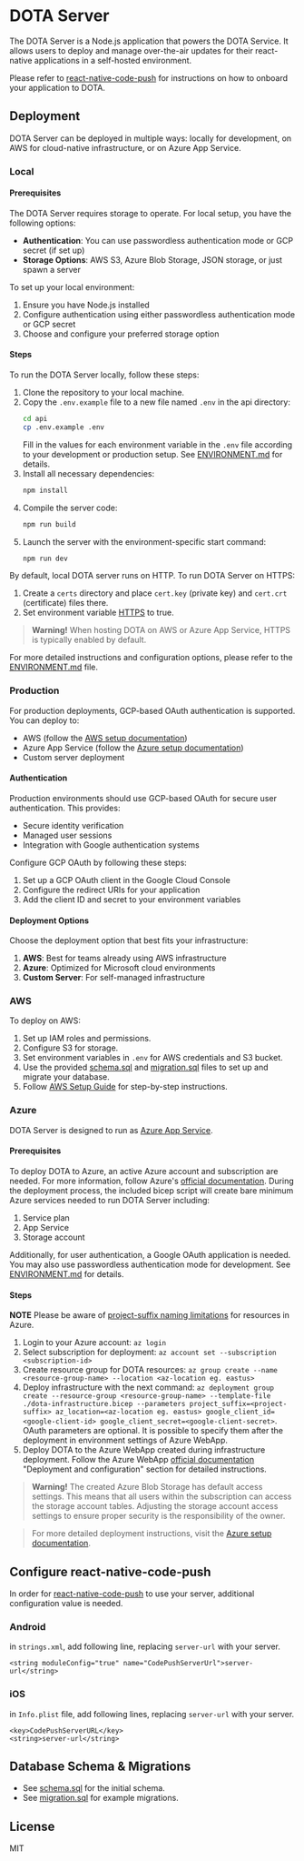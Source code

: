 # DOTA Server

The DOTA Server is a Node.js application that powers the DOTA Service. It allows users to deploy and manage over-the-air updates for their react-native applications in a self-hosted environment.

Please refer to [react-native-code-push](https://github.com/microsoft/react-native-code-push) for instructions on how to onboard your application to DOTA.

## Deployment

DOTA Server can be deployed in multiple ways: locally for development, on AWS for cloud-native infrastructure, or on Azure App Service.

### Local

#### Prerequisites

The DOTA Server requires storage to operate. For local setup, you have the following options:
- **Authentication**: You can use passwordless authentication mode or GCP secret (if set up)
- **Storage Options**: AWS S3, Azure Blob Storage, JSON storage, or just spawn a server

To set up your local environment:
1. Ensure you have Node.js installed
2. Configure authentication using either passwordless authentication mode or GCP secret
3. Choose and configure your preferred storage option

#### Steps
To run the DOTA Server locally, follow these steps:

1. Clone the repository to your local machine.
2. Copy the `.env.example` file to a new file named `.env` in the api directory:
   ```bash
   cd api
   cp .env.example .env
   ```
   Fill in the values for each environment variable in the `.env` file according to your development or production setup. See [ENVIRONMENT.md](./ENVIRONMENT.md) for details.
3. Install all necessary dependencies:
   ```bash
   npm install
   ```
4. Compile the server code:
   ```bash
   npm run build
   ```
5. Launch the server with the environment-specific start command:
   ```bash
   npm run dev
   ```

By default, local DOTA server runs on HTTP. To run DOTA Server on HTTPS:

1. Create a `certs` directory and place `cert.key` (private key) and `cert.crt` (certificate) files there.
2. Set environment variable [HTTPS](./ENVIRONMENT.md#https) to true.
 
> **Warning!** When hosting DOTA on AWS or Azure App Service, HTTPS is typically enabled by default.

For more detailed instructions and configuration options, please refer to the [ENVIRONMENT.md](./ENVIRONMENT.md) file.

### Production

For production deployments, GCP-based OAuth authentication is supported. You can deploy to:
- AWS (follow the [AWS setup documentation](https://dota.dreamsportslabs.com/documentation/deployment/aws))
- Azure App Service (follow the [Azure setup documentation](https://dota.dreamsportslabs.com/documentation/deployment/azure))
- Custom server deployment

#### Authentication
Production environments should use GCP-based OAuth for secure user authentication. This provides:
- Secure identity verification
- Managed user sessions
- Integration with Google authentication systems

Configure GCP OAuth by following these steps:
1. Set up a GCP OAuth client in the Google Cloud Console
2. Configure the redirect URIs for your application
3. Add the client ID and secret to your environment variables

#### Deployment Options
Choose the deployment option that best fits your infrastructure:

1. **AWS**: Best for teams already using AWS infrastructure
2. **Azure**: Optimized for Microsoft cloud environments
3. **Custom Server**: For self-managed infrastructure

### AWS

To deploy on AWS:
1. Set up IAM roles and permissions.
2. Configure S3 for storage.
3. Set environment variables in `.env` for AWS credentials and S3 bucket.
4. Use the provided [schema.sql](./schema.sql) and [migration.sql](./migration.sql) files to set up and migrate your database.
5. Follow [AWS Setup Guide](https://dota.dreamsportslabs.com/documentation/deployment/aws) for step-by-step instructions.

### Azure

DOTA Server is designed to run as [Azure App Service](https://learn.microsoft.com/en-us/azure/app-service/overview).

#### Prerequisites

To deploy DOTA to Azure, an active Azure account and subscription are needed. 
For more information, follow Azure's [official documentation](https://azure.microsoft.com/en-us/get-started/).
During the deployment process, the included bicep script will create bare minimum Azure services needed to run DOTA Server including:
1. Service plan
2. App Service
3. Storage account

Additionally, for user authentication, a Google OAuth application is needed. 
You may also use passwordless authentication mode for development. See [ENVIRONMENT.md](./ENVIRONMENT.md) for details.

#### Steps

**NOTE** Please be aware of [project-suffix naming limitations](#project-suffix) for resources in Azure.

1. Login to your Azure account: `az login`
2. Select subscription for deployment: `az account set --subscription <subscription-id>`
3. Create resource group for DOTA resources: `az group create --name <resource-group-name> --location <az-location eg. eastus>`
4. Deploy infrastructure with the next command: `az deployment group create --resource-group <resource-group-name> --template-file ./dota-infrastructure.bicep --parameters project_suffix=<project-suffix> az_location=<az-location eg. eastus> google_client_id=<google-client-id> google_client_secret=<google-client-secret>`. OAuth parameters are optional. It is possible to specify them after the deployment in environment settings of Azure WebApp.
5. Deploy DOTA to the Azure WebApp created during infrastructure deployment. Follow the Azure WebApp [official documentation](https://learn.microsoft.com/en-us/azure/app-service/) "Deployment and configuration" section for detailed instructions.

> **Warning!** The created Azure Blob Storage has default access settings. 
> This means that all users within the subscription can access the storage account tables. 
> Adjusting the storage account access settings to ensure proper security is the responsibility of the owner.

> For more detailed deployment instructions, visit the [Azure setup documentation](https://dota.dreamsportslabs.com/documentation/deployment/azure).

## Configure react-native-code-push

In order for [react-native-code-push](https://github.com/microsoft/react-native-code-push) to use your server, additional configuration value is needed.

### Android

in `strings.xml`, add following line, replacing `server-url` with your server.

```
<string moduleConfig="true" name="CodePushServerUrl">server-url</string>
```

### iOS

in `Info.plist` file, add following lines, replacing `server-url` with your server.

```
<key>CodePushServerURL</key>
<string>server-url</string>
```

## Database Schema & Migrations

- See [schema.sql](./schema.sql) for the initial schema.
- See [migration.sql](./migration.sql) for example migrations.

## License

MIT